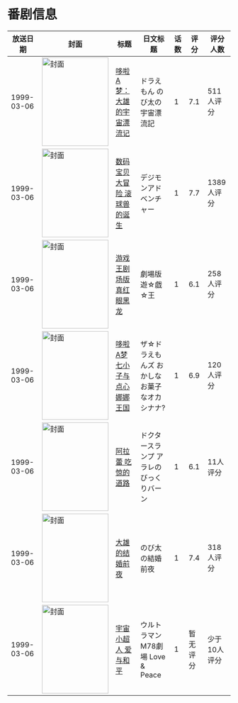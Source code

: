 # 番剧信息

|放送日期|封面|标题|日文标题|话数|评分|评分人数|
|---|---|---|---|---|---|---|
|1999-03-06|<img src="//lain.bgm.tv/pic/cover/c/42/8f/463_sMt20.jpg" alt="封面" style="width:150px;height:200px;object-fit:cover;">|[哆啦A梦：大雄的宇宙漂流记](https://bangumi.tv/subject/463)|ドラえもん のび太の宇宙漂流記|1|7.1|511人评分|
|1999-03-06|<img src="//lain.bgm.tv/pic/cover/c/72/21/3133_uUijS.jpg" alt="封面" style="width:150px;height:200px;object-fit:cover;">|[数码宝贝大冒险 滚球兽的诞生](https://bangumi.tv/subject/3133)|デジモンアドベンチャー|1|7.7|1389人评分|
|1999-03-06|<img src="//lain.bgm.tv/pic/cover/c/1d/4c/36958_8XyFy.jpg" alt="封面" style="width:150px;height:200px;object-fit:cover;">|[游戏王剧场版 真红眼黑龙](https://bangumi.tv/subject/36958)|劇場版 遊☆戯☆王|1|6.1|258人评分|
|1999-03-06|<img src="//lain.bgm.tv/pic/cover/c/3c/cf/68966_Njz8r.jpg" alt="封面" style="width:150px;height:200px;object-fit:cover;">|[哆啦A梦七小子与点心娜娜王国](https://bangumi.tv/subject/68966)|ザ☆ドラえもんズ おかしなお菓子なオカシナナ?|1|6.9|120人评分|
|1999-03-06|<img src="//lain.bgm.tv/pic/cover/c/44/a1/82728_babaj.jpg" alt="封面" style="width:150px;height:200px;object-fit:cover;">|[阿拉蕾 吃惊的道路](https://bangumi.tv/subject/82728)|ドクタースランプ アラレのびっくりバーン|1|6.1|11人评分|
|1999-03-06|<img src="//lain.bgm.tv/pic/cover/c/81/d4/121747_CUNZx.jpg" alt="封面" style="width:150px;height:200px;object-fit:cover;">|[大雄的结婚前夜](https://bangumi.tv/subject/121747)|のび太の結婚前夜|1|7.4|318人评分|
|1999-03-06|<img src="//lain.bgm.tv/pic/cover/c/11/62/318326_r4dig.jpg" alt="封面" style="width:150px;height:200px;object-fit:cover;">|[宇宙小超人 爱与和平](https://bangumi.tv/subject/318326)|ウルトラマンM78劇場 Love & Peace|1|暂无评分|少于10人评分|
